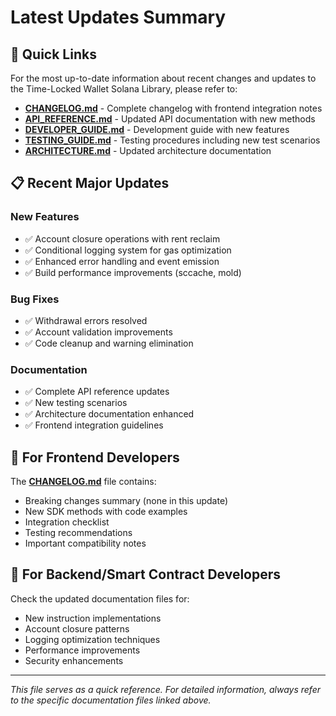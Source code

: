 # Latest Updates Summary

## 🔗 Quick Links

For the most up-to-date information about recent changes and updates to the Time-Locked Wallet Solana Library, please refer to:

- **[CHANGELOG.md](../CHANGELOG.md)** - Complete changelog with frontend integration notes
- **[API_REFERENCE.md](./API_REFERENCE.md)** - Updated API documentation with new methods
- **[DEVELOPER_GUIDE.md](./DEVELOPER_GUIDE.md)** - Development guide with new features
- **[TESTING_GUIDE.md](./TESTING_GUIDE.md)** - Testing procedures including new test scenarios
- **[ARCHITECTURE.md](./ARCHITECTURE.md)** - Updated architecture documentation

## 📋 Recent Major Updates

### New Features
- ✅ Account closure operations with rent reclaim
- ✅ Conditional logging system for gas optimization
- ✅ Enhanced error handling and event emission
- ✅ Build performance improvements (sccache, mold)

### Bug Fixes
- ✅ Withdrawal errors resolved
- ✅ Account validation improvements
- ✅ Code cleanup and warning elimination

### Documentation
- ✅ Complete API reference updates
- ✅ New testing scenarios
- ✅ Architecture documentation enhanced
- ✅ Frontend integration guidelines

## 🎯 For Frontend Developers

The **[CHANGELOG.md](../CHANGELOG.md)** file contains:
- Breaking changes summary (none in this update)
- New SDK methods with code examples
- Integration checklist
- Testing recommendations
- Important compatibility notes

## 🔧 For Backend/Smart Contract Developers

Check the updated documentation files for:
- New instruction implementations
- Account closure patterns
- Logging optimization techniques
- Performance improvements
- Security enhancements

---

*This file serves as a quick reference. For detailed information, always refer to the specific documentation files linked above.*
